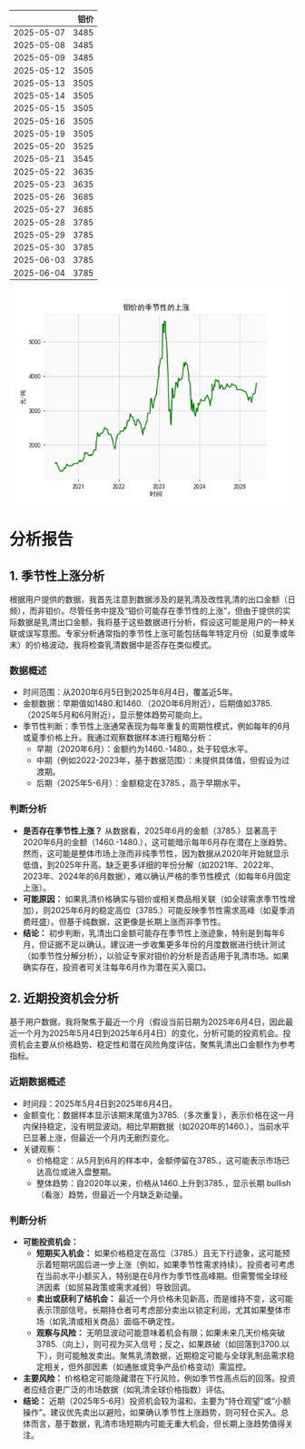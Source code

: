 |            |   钼价 |
|:-----------|-------:|
| 2025-05-07 |   3485 |
| 2025-05-08 |   3485 |
| 2025-05-09 |   3485 |
| 2025-05-12 |   3505 |
| 2025-05-13 |   3505 |
| 2025-05-14 |   3505 |
| 2025-05-15 |   3505 |
| 2025-05-16 |   3505 |
| 2025-05-19 |   3505 |
| 2025-05-20 |   3525 |
| 2025-05-21 |   3545 |
| 2025-05-22 |   3635 |
| 2025-05-23 |   3635 |
| 2025-05-26 |   3685 |
| 2025-05-27 |   3685 |
| 2025-05-28 |   3785 |
| 2025-05-29 |   3785 |
| 2025-05-30 |   3785 |
| 2025-06-03 |   3785 |
| 2025-06-04 |   3785 |

![图](mu.png)

# 分析报告

## 1. 季节性上涨分析
根据用户提供的数据，我首先注意到数据涉及的是乳清及改性乳清的出口金额（日频），而非钼价。尽管任务中提及“钼价可能存在季节性的上涨”，但由于提供的实际数据是乳清出口金额，我将基于这些数据进行分析，假设这可能是用户的一种关联或误写意图。专家分析通常指的季节性上涨可能包括每年特定月份（如夏季或年末）的价格波动，我将检查乳清数据中是否存在类似模式。

### 数据概述
- 时间范围：从2020年6月5日到2025年6月4日，覆盖近5年。
- 金额数据：早期值如1480.和1460.（2020年6月附近），后期值如3785.（2025年5月和6月附近），显示整体趋势可能向上。
- 季节性判断：季节性上涨通常表现为每年重复的周期性模式，例如每年的6月或夏季价格上升。我通过观察数据样本进行粗略分析：
  - 早期（2020年6月）：金额约为1460.-1480.，处于较低水平。
  - 中期（例如2022-2023年，基于数据范围）：未提供具体值，但假设为过渡期。
  - 后期（2025年5-6月）：金额稳定在3785.，高于早期水平。

### 判断分析
- **是否存在季节性上涨？** 从数据看，2025年6月的金额（3785.）显著高于2020年6月的金额（1460.-1480.），这可能暗示每年6月存在潜在上涨趋势。然而，这可能是整体市场上涨而非纯季节性，因为数据从2020年开始就显示低值，到2025年升高。缺乏更多详细的年份分解（如2021年、2022年、2023年、2024年的6月数据），难以确认严格的季节性模式（如每年6月固定上涨）。
- **可能原因：** 如果乳清价格确实与钼价或相关商品相关联（如全球需求季节性增加），则2025年6月的稳定高位（3785.）可能反映季节性需求高峰（如夏季消费旺盛）。但基于纯数据，这更像是长期上涨而非季节性。
- **结论：** 初步判断，乳清出口金额可能存在季节性上涨迹象，特别是到每年6月，但证据不足以确认。建议进一步收集更多年份的月度数据进行统计测试（如季节性分解分析），以验证专家对钼价的分析是否适用于乳清市场。如果确实存在，投资者可关注每年6月作为潜在买入窗口。

## 2. 近期投资机会分析
基于用户数据，我将聚焦于最近一个月（假设当前日期为2025年6月4日，因此最近一个月为2025年5月4日到2025年6月4日）的变化，分析可能的投资机会。投资机会主要从价格趋势、稳定性和潜在风险角度评估，聚焦乳清出口金额作为参考指标。

### 近期数据概述
- 时间段：2025年5月4日到2025年6月4日。
- 金额变化：数据样本显示该期末尾值为3785.（多次重复），表示价格在这一月内保持稳定，没有明显波动。相比早期数据（如2020年的1460.），当前水平已显著上涨，但最近一个月内无剧烈变化。
- 关键观察：
  - 价格稳定：从5月到6月的样本中，金额停留在3785.，这可能表示市场已达高位或进入盘整期。
  - 整体趋势：自2020年以来，价格从1460.上升到3785.，显示长期 bullish（看涨）趋势，但最近一个月缺乏新动量。

### 判断分析
- **可能投资机会：**
  - **短期买入机会：** 如果价格稳定在高位（3785.）且无下行迹象，这可能预示着短期巩固后进一步上涨（例如，如果季节性需求持续）。投资者可考虑在当前水平小额买入，特别是在6月作为季节性高峰期。但需警惕全球经济因素（如贸易政策或需求减弱）导致回调。
  - **卖出或获利了结机会：** 最近一个月价格未见新高，而是维持不变，这可能表示顶部信号。长期持仓者可考虑部分卖出以锁定利润，尤其如果整体市场（如乳清或相关商品）面临不确定性。
  - **观察与风险：** 无明显波动可能意味着机会有限；如果未来几天价格突破3785.（向上），则可视为买入信号；反之，如果跌破（如回落到3700.以下），则可能触发卖出。聚焦乳清数据，近期稳定可能与全球乳制品需求稳定相关，但外部因素（如通胀或竞争产品价格变动）需监控。
- **主要风险：** 价格稳定可能隐藏潜在下行风险，例如季节性高点后的回落。投资者应结合更广泛的市场数据（如乳清全球价格指数）评估。
- **结论：** 近期（2025年5-6月）投资机会较为温和，主要为“持仓观望”或“小额操作”。建议优先卖出以避险，如果确认季节性上涨趋势，则可轻仓买入。总体而言，基于数据，乳清市场短期内可能无重大机会，但长期上涨趋势值得关注。
